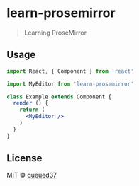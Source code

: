 # learn-prosemirror

> Learning ProseMirror

## Usage

```jsx
import React, { Component } from 'react'

import MyEditor from 'learn-prosemirror'

class Example extends Component {
  render () {
    return (
      <MyEditor />
    )
  }
}
```

## License

MIT © [queued37](https://github.com/queued37)
